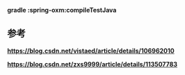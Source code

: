 **gradle :spring-oxm:compileTestJava**


## 参考
**https://blog.csdn.net/vistaed/article/details/106962010**

**https://blog.csdn.net/zxs9999/article/details/113507783**


